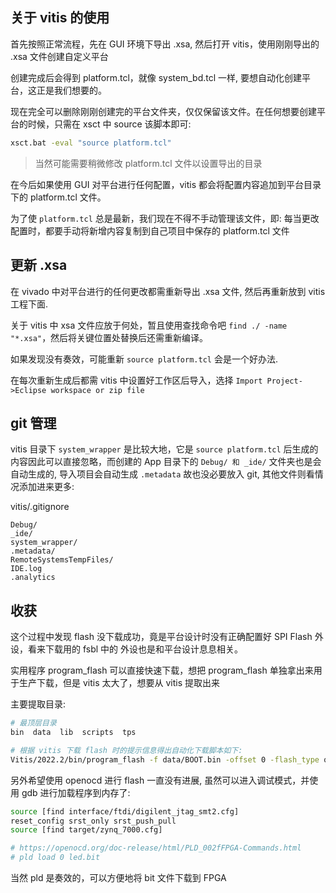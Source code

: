 


## 关于 vitis 的使用

首先按照正常流程，先在 GUI 环境下导出 .xsa, 然后打开 vitis，使用刚刚导出的 .xsa 文件创建自定义平台

创建完成后会得到 platform.tcl，就像 system_bd.tcl 一样, 要想自动化创建平台，这正是我们想要的。

现在完全可以删除刚刚创建完的平台文件夹，仅仅保留该文件。在任何想要创建平台的时候，只需在 xsct 中 source 该脚本即可:

```sh
xsct.bat -eval "source platform.tcl"
```

> 当然可能需要稍微修改 platform.tcl 文件以设置导出的目录

在今后如果使用 GUI 对平台进行任何配置，vitis 都会将配置内容追加到平台目录下的 platform.tcl 文件。

为了使 `platform.tcl` 总是最新，我们现在不得不手动管理该文件，即: 每当更改配置时，都要手动将新增内容复制到自己项目中保存的 platform.tcl 文件

## 更新 .xsa

在 vivado 中对平台进行的任何更改都需重新导出 .xsa 文件, 然后再重新放到 vitis 工程下面.

关于 vitis 中 xsa 文件应放于何处，暂且使用查找命令吧 `find ./ -name "*.xsa"`，然后将关键位置处替换后还需重新编译。

如果发现没有奏效，可能重新 `source platform.tcl` 会是一个好办法.

在每次重新生成后都需 vitis 中设置好工作区后导入，选择 `Import Project->Eclipse workspace or zip file`

## git 管理

vitis 目录下 `system_wrapper` 是比较大地，它是 `source platform.tcl` 后生成的内容因此可以直接忽略，而创建的 App 目录下的 `Debug/ 和 _ide/` 文件夹也是会自动生成的, 导入项目会自动生成 `.metadata` 故也没必要放入 git, 其他文件则看情况添加进来更多:

vitis/.gitignore

```
Debug/
_ide/
system_wrapper/
.metadata/
RemoteSystemsTempFiles/
IDE.log
.analytics
```

## 收获

这个过程中发现 flash 没下载成功，竟是平台设计时没有正确配置好 SPI Flash 外设，看来下载用的 fsbl 中的 外设也是和平台设计息息相关。

实用程序 program_flash 可以直接快速下载，想把 program_flash 单独拿出来用于生产下载，但是 vitis 太大了，想要从 vitis 提取出来

主要提取目录:
```sh
# 最顶层目录
bin  data  lib  scripts  tps

# 根据 vitis 下载 flash 时的提示信息得出自动化下载脚本如下:
Vitis/2022.2/bin/program_flash -f data/BOOT.bin -offset 0 -flash_type qspi-x4-single -fsbl data/fsbl.elf -url TCP:127.0.0.1:3121 
```

另外希望使用 openocd 进行 flash 一直没有进展, 虽然可以进入调试模式，并使用 gdb 进行加载程序到内存了:

```sh
source [find interface/ftdi/digilent_jtag_smt2.cfg]
reset_config srst_only srst_push_pull
source [find target/zynq_7000.cfg]

# https://openocd.org/doc-release/html/PLD_002fFPGA-Commands.html
# pld load 0 led.bit
```

当然 pld 是奏效的，可以方便地将 bit 文件下载到 FPGA

